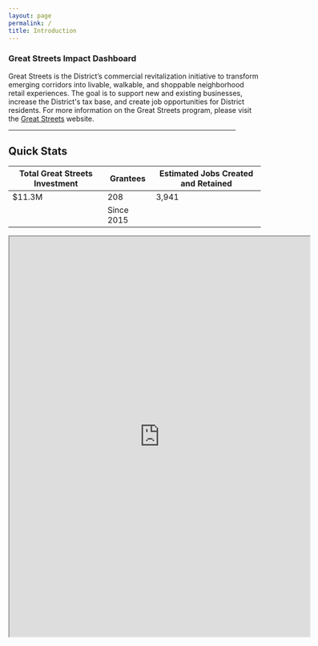 ```yaml
---
layout: page
permalink: /
title: Introduction
---
```


<h3>
Great Streets Impact Dashboard
</h3>

Great Streets is the District’s commercial revitalization initiative to transform emerging corridors into livable, walkable, and shoppable neighborhood retail experiences.  The goal is to support new and existing businesses, increase the District's tax base, and create job opportunities for District residents. For more information on the Great Streets program, please visit the <a href ="http://greatstreets.dc.gov/">Great Streets</a> website. 

<hr style="width: 454px; margin:1em 0">

<h2> Quick Stats</h2>

<div class="datatable">
	<table>
		<thead>
			<tr><th>Total Great Streets Investment</th><th>Grantees</th><th>Estimated Jobs Created and Retained</th></tr>
		</thead>
		<tbody>
			<tr class="headline-data"><td>$11.3M</td><td>208</td><td>3,941</td></tr>	
			<tr><td></td><td>Since 2015</td><td></td></tr>
		</tbody>
	</table>
</div>
<iframe align = "center" width = "600" height = "800" src="https://public.tableau.com/profile/marie5322#!/vizhome/shared/BC5FHD4Z5"/>

<h2>Corridors and Grantees Map</h2>

 <iframe src="http://dcgis.maps.arcgis.com/apps/View/index.html?appid=51533acf6855478da2ceb0736444014d" style="border:0px #ffffff none;" name="myiFrame" scrolling="no" frameborder="1" marginheight="0px" marginwidth="0px" height="600px" width="600px"></iframe>

